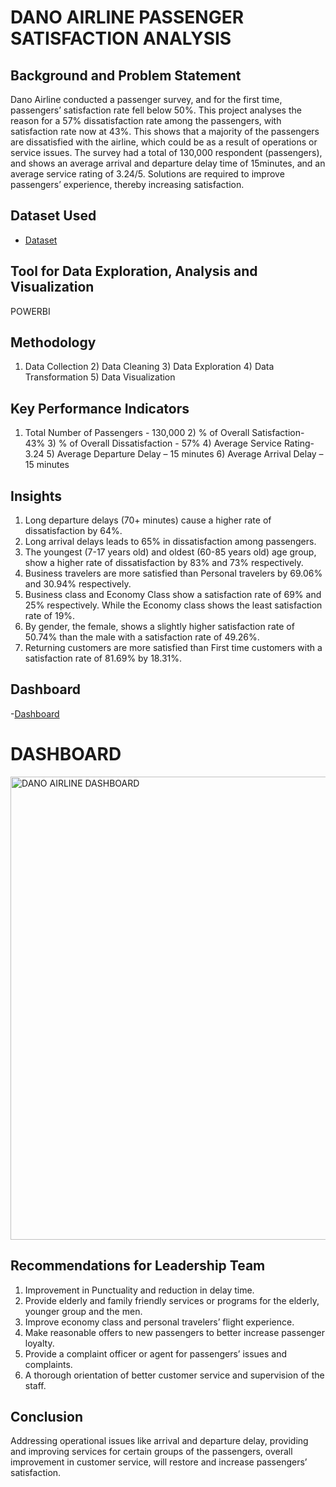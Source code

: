# DANO AIRLINE PASSENGER SATISFACTION ANALYSIS

## Background and Problem Statement
Dano Airline conducted a passenger survey, and for the first time, passengers’ satisfaction rate fell below 50%. This project analyses the reason for a 57% dissatisfaction rate among the passengers, with satisfaction rate now at 43%. This shows that a majority of the passengers are dissatisfied with the airline, which could be as a result of operations or service issues. The survey had a total of 130,000 respondent (passengers), and shows an average arrival and departure delay time of 15minutes, and an average service rating of 3.24/5. Solutions are required to improve passengers’ experience, thereby increasing satisfaction.

## Dataset Used
- <a href="https://github.com/Margaret01hub/Data-Analysis-Project/blob/main/Airline%20data.xlsx">Dataset</a>

## Tool for Data Exploration, Analysis and Visualization
POWERBI

## Methodology
1) Data Collection      2) Data Cleaning      3) Data Exploration     4) Data Transformation     5) Data Visualization

## Key Performance Indicators
1) Total Number of Passengers - 130,000      2) % of Overall Satisfaction- 43%         3) % of Overall Dissatisfaction - 57%       4) Average Service Rating- 3.24        5) Average Departure Delay – 15 minutes           6) Average Arrival Delay – 15 minutes

## Insights
1.	Long departure delays (70+ minutes) cause a higher rate of dissatisfaction by 64%.
2.	Long arrival delays leads to 65% in dissatisfaction among passengers.
3.	The youngest (7-17 years old) and oldest (60-85 years old) age group, show a higher rate of dissatisfaction by 83% and 73% respectively.
4.	Business travelers are more satisfied than Personal travelers by 69.06% and 30.94% respectively.
5.	Business class and Economy Class show a satisfaction rate of 69% and 25% respectively. While the Economy class shows the least satisfaction rate of 19%.
6.	By gender, the female, shows a slightly higher satisfaction rate of 50.74% than the male with a satisfaction rate of 49.26%.
7.	Returning customers are more satisfied than First time customers with a satisfaction rate of 81.69% by 18.31%.

## Dashboard
-<a href="https://github.com/Margaret01hub/Data-Analysis-Project/blob/main/DANO%20AIRLINE%20DASHBOARD.png">Dashboard</a>

# DASHBOARD
<img width="1313" height="741" alt="DANO AIRLINE DASHBOARD" src="https://github.com/user-attachments/assets/a7bcfa9a-b715-44e9-965c-6eb863046869" />

## Recommendations for Leadership Team
1.	Improvement in Punctuality and reduction in delay time.
2.	Provide elderly and family friendly services or programs for the elderly, younger group and the men.
3.	Improve economy class and personal travelers’ flight experience.
4.	Make reasonable offers to new passengers to better increase passenger loyalty.
5.	Provide a complaint officer or agent for passengers’ issues and complaints.
6.	A thorough orientation of better customer service and supervision of the staff.
## Conclusion
Addressing operational issues like arrival and departure delay, providing and improving services for certain groups of the passengers, overall improvement in customer service, will restore and increase passengers’ satisfaction.




